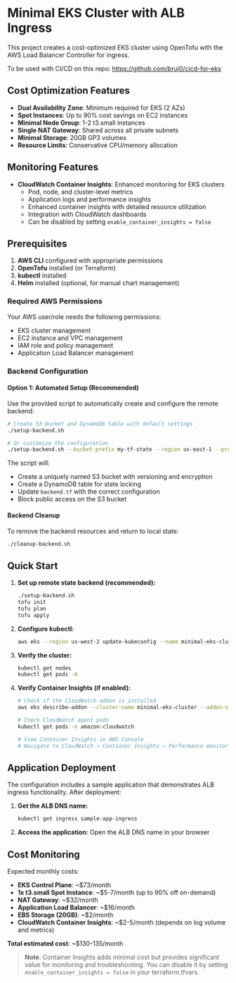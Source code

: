 # Minimal EKS Cluster with ALB Ingress

This project creates a cost-optimized EKS cluster using OpenTofu with the AWS Load Balancer Controller for ingress.

To be used with CI/CD on this repo: https://github.com/bruj0/cicd-for-eks
## Cost Optimization Features

- **Dual Availability Zone**: Minimum required for EKS (2 AZs)
- **Spot Instances**: Up to 90% cost savings on EC2 instances
- **Minimal Node Group**: 1-2 t3.small instances
- **Single NAT Gateway**: Shared across all private subnets
- **Minimal Storage**: 20GB GP3 volumes
- **Resource Limits**: Conservative CPU/memory allocation

## Monitoring Features

- **CloudWatch Container Insights**: Enhanced monitoring for EKS clusters
  - Pod, node, and cluster-level metrics
  - Application logs and performance insights
  - Enhanced container insights with detailed resource utilization
  - Integration with CloudWatch dashboards
  - Can be disabled by setting `enable_container_insights = false`

## Prerequisites

1. **AWS CLI** configured with appropriate permissions
2. **OpenTofu** installed (or Terraform)
3. **kubectl** installed
4. **Helm** installed (optional, for manual chart management)

### Required AWS Permissions

Your AWS user/role needs the following permissions:
- EKS cluster management
- EC2 instance and VPC management
- IAM role and policy management
- Application Load Balancer management


### Backend Configuration

#### Option 1: Automated Setup (Recommended)

Use the provided script to automatically create and configure the remote backend:

```bash
# Create S3 bucket and DynamoDB table with default settings
./setup-backend.sh

# Or customize the configuration
./setup-backend.sh --bucket-prefix my-tf-state --region us-east-1 --profile my-aws-profile
```

The script will:
- Create a uniquely named S3 bucket with versioning and encryption
- Create a DynamoDB table for state locking
- Update `backend.tf` with the correct configuration
- Block public access on the S3 bucket


#### Backend Cleanup

To remove the backend resources and return to local state:

```bash
./cleanup-backend.sh
```


## Quick Start

1. **Set up remote state backend (recommended):**
   ```bash
   ./setup-backend.sh
   tofu init
   tofu plan
   tofu apply
   ```

1. **Configure kubectl:**
   ```bash
   aws eks --region us-west-2 update-kubeconfig --name minimal-eks-cluster
   ```

1. **Verify the cluster:**
   ```bash
   kubectl get nodes
   kubectl get pods -A
   ```

1. **Verify Container Insights (if enabled):**
   ```bash
   # Check if the CloudWatch addon is installed
   aws eks describe-addon --cluster-name minimal-eks-cluster --addon-name amazon-cloudwatch-observability
   
   # Check CloudWatch agent pods
   kubectl get pods -n amazon-cloudwatch
   
   # View Container Insights in AWS Console
   # Navigate to CloudWatch → Container Insights → Performance monitoring
   ```

## Application Deployment

The configuration includes a sample application that demonstrates ALB ingress functionality. After deployment:

1. **Get the ALB DNS name:**
   ```bash
   kubectl get ingress sample-app-ingress
   ```

2. **Access the application:**
   Open the ALB DNS name in your browser

## Cost Monitoring

Expected monthly costs:
- **EKS Control Plane**: ~$73/month
- **1x t3.small Spot Instance**: ~$5-7/month (up to 90% off on-demand)
- **NAT Gateway**: ~$32/month
- **Application Load Balancer**: ~$16/month
- **EBS Storage (20GB)**: ~$2/month
- **CloudWatch Container Insights**: ~$2-5/month (depends on log volume and metrics)

**Total estimated cost**: ~$130-135/month

> **Note**: Container Insights adds minimal cost but provides significant value for monitoring and troubleshooting. You can disable it by setting `enable_container_insights = false` in your terraform.tfvars.

